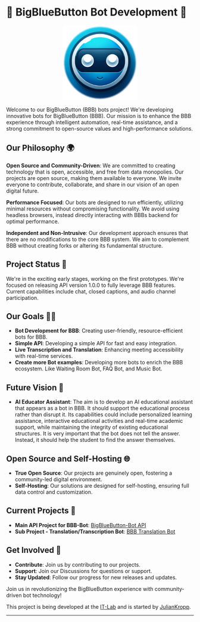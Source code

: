 # 🤖 BigBlueButton Bot Development 🚀

<p align="center">
  <img src="https://raw.githubusercontent.com/bigbluebutton-bot/.github/main/profile/img/logo-small.png" alt="BigBlueButton Bot Logo" width="200"/>
</p>

Welcome to our BigBlueButton (BBB) bots project! We're developing innovative bots for BigBlueButton (BBB). Our mission is to enhance the BBB experience through intelligent automation, real-time assistance, and a strong commitment to open-source values and high-performance solutions.

## Our Philosophy 🌍

**Open Source and Community-Driven**: We are committed to creating technology that is open, accessible, and free from data monopolies. Our projects are open source, making them available to everyone. We invite everyone to contribute, collaborate, and share in our vision of an open digital future.

**Performance Focused**: Our bots are designed to run efficiently, utilizing minimal resources without compromising functionality. We avoid using headless browsers, instead directly interacting with BBBs backend for optimal performance.

**Independent and Non-Intrusive**: Our development approach ensures that there are no modifications to the core BBB system. We aim to complement BBB without creating forks or altering its fundamental structure.

## Project Status 🌟

We're in the exciting early stages, working on the first prototypes. We're focused on releasing API version 1.0.0 to fully leverage BBB features. Current capabilities include chat, closed captions, and audio channel participation.

## Our Goals 🎯✨

- **Bot Development for BBB**: Creating user-friendly, resource-efficient bots for BBB.
- **Simple API**: Developing a simple API for fast and easy integration.
- **Live Transcription and Translation**: Enhancing meeting accessibility with real-time services.
- **Create more Bot examples**: Developing more bots to enrich the BBB ecosystem. Like Waiting Room Bot, FAQ Bot, and Music Bot.

## Future Vision 🔮

- **AI Educator Assistant**: The aim is to develop an AI educational assistant that appears as a bot in BBB. It should support the educational process rather than disrupt it. Its capabilities could include personalized learning assistance, interactive educational activities and real-time academic support, while maintaining the integrity of existing educational structures. It is very important that the bot does not tell the answer. Instead, it should help the student to find the answer themselves.

## Open Source and Self-Hosting 🌐

- **True Open Source**: Our projects are genuinely open, fostering a community-led digital environment.
- **Self-Hosting**: Our solutions are designed for self-hosting, ensuring full data control and customization.

## Current Projects 📘

- **Main API Project for BBB-Bot**: [BigBlueButton-Bot API](https://github.com/bigbluebutton-bot/bigbluebutton-bot)
- **Sub Project - Translation/Transcription Bot**: [BBB Translation Bot](https://github.com/bigbluebutton-bot/bbb-translation-bot)

## Get Involved 👋

- **Contribute**: Join us by contributing to our projects.
- **Support**: Join our Discussions for questions or support.
- **Stay Updated**: Follow our progress for new releases and updates.

Join us in revolutionizing the BigBlueButton experience with community-driven bot technology!

This project is being developed at the [IT-Lab](https://github.com/ITLab-CC) and is started by [JulianKropp](https://github.com/JulianKropp).

---